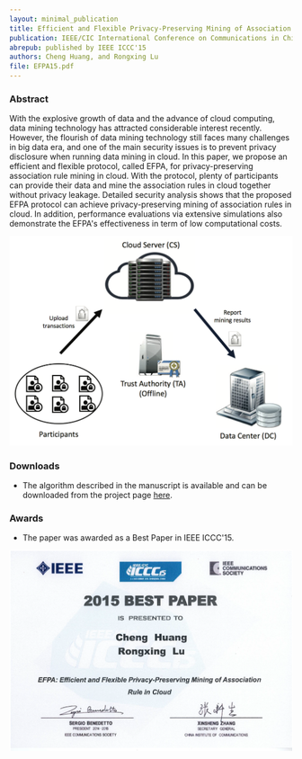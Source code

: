 ```yaml
--- 
layout: minimal_publication
title: Efficient and Flexible Privacy-Preserving Mining of Association Rule in Cloud (EFPA)
publication: IEEE/CIC International Conference on Communications in China, 2015
abrepub: published by IEEE ICCC'15
authors: Cheng Huang, and Rongxing Lu 
file: EFPA15.pdf
---
```


### Abstract
With the explosive growth of data and the advance of cloud computing, data mining technology has attracted considerable interest recently. However, the flourish of data mining technology still faces many challenges in big data era, and one of the main security issues is to prevent privacy disclosure when running data mining in cloud. In this paper, we propose an efficient and flexible protocol, called EFPA, for privacy-preserving association rule mining in cloud. With the protocol, plenty of participants can provide their data and mine the association rules in cloud together without privacy leakage. Detailed security analysis shows that the proposed EFPA protocol can achieve privacy-preserving mining of association rules in cloud. In addition, performance evaluations via extensive simulations also demonstrate the EFPA's effectiveness in term of low computational costs.


<div class="modelimg" align="center">  <img src="/static/images/efpa.png"/> </div>

### Downloads
- The algorithm described in the manuscript is available and can be downloaded from the project page [here](http://www3.ntu.edu.sg/home/rxlu/project/index.htm#iccc-mining).

### Awards
- The paper was awarded as a Best Paper in IEEE ICCC'15.

<div class="modelimg" align="center"> <img src="/static/images/icccbestpaper.png"/> </div>


